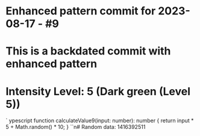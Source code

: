 ﻿# Enhanced pattern commit for 2023-08-17 - #9
# This is a backdated commit with enhanced pattern
# Intensity Level: 5 (Dark green (Level 5))
`	ypescript
function calculateValue9(input: number): number {
    return input * 5 + Math.random() * 10;
}
``n# Random data: 1416392511

